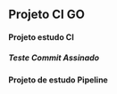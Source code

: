 ## Projeto CI GO

#### Projeto estudo CI

##### Teste Commit Assinado

#### Projeto de estudo Pipeline
